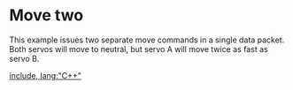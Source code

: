 # Move two

This example issues two separate move commands in a single data packet. Both
servos will move to neutral, but servo A will move twice as fast as servo B.

[include, lang:"C++"](../examples/MoveTwo/MoveTwo.ino)
